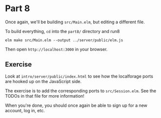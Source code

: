 # Part 8

Once again, we'll be building `src/Main.elm`, but editing a different file.

To build everything, `cd` into the `part8/` directory and run8

```shell
elm make src/Main.elm --output ../server/public/elm.js
```

Then open `http://localhost:3000` in your browser.

## Exercise

Look at `intro/server/public/index.html` to see how the localforage ports are
hooked up on the JavaScript side.

The exercise is to add the corresponding ports to `src/Session.elm`. See the
TODOs in that file for more information!

When you're done, you should once again be able to sign up for a new account,
log in, etc.
